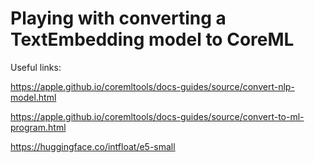 # Playing with converting a TextEmbedding model to CoreML

Useful links:

https://apple.github.io/coremltools/docs-guides/source/convert-nlp-model.html

https://apple.github.io/coremltools/docs-guides/source/convert-to-ml-program.html

https://huggingface.co/intfloat/e5-small